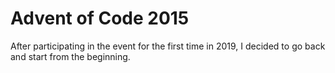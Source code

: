 # Advent of Code 2015

After participating in the event for the first time in 2019, I decided to go back and start from the beginning.
